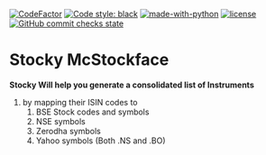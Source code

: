 [![CodeFactor](https://www.codefactor.io/repository/github/justgoodin/stocky/badge)](https://www.codefactor.io/repository/github/justgoodin/stocky)
[![Code style: black](https://img.shields.io/badge/code%20style-black-000000.svg)](https://github.com/psf/black)
[![made-with-python](https://img.shields.io/badge/Made%20with-Python-1f425f.svg)](https://www.python.org/)
[![license](https://img.shields.io/github/license/justgoodin/stocky)](https://choosealicense.com/licenses/gpl-3.0/)
[![GitHub commit checks state](https://img.shields.io/github/checks-status/justgoodin/stocky/6a872cc4171bf9bc8d35a1c7578a47216687391f)]()
# Stocky McStockface 
**Stocky Will help you generate a consolidated list of Instruments**
1. by mapping their ISIN codes to
    1. BSE Stock codes and symbols
    2. NSE symbols
    3. Zerodha symbols
    4. Yahoo symbols (Both .NS and .BO)
